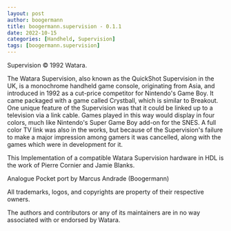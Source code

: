```yaml
---
layout: post
author: boogermann
title: boogermann.supervision - 0.1.1
date: 2022-10-15
categories: [Handheld, Supervision]
tags: [boogermann.supervision]
---
```

Supervision © 1992 Watara.

The Watara Supervision, also known as the QuickShot Supervision in the UK, is a monochrome handheld game console, originating from Asia, and introduced in 1992 as a cut-price competitor for Nintendo's Game Boy.
It came packaged with a game called Crystball, which is similar to Breakout.
One unique feature of the Supervision was that it could be linked up to a television via a link cable.
Games played in this way would display in four colors, much like Nintendo's Super Game Boy add-on for the SNES.
A full color TV link was also in the works, but because of the Supervision's failure to make a major impression among gamers it was cancelled, along with the games which were in development for it.

This Implementation of a compatible Watara Supervision hardware in HDL is the work of Pierre Cornier and Jamie Blanks.

Analogue Pocket port by Marcus Andrade (Boogermann)

All trademarks, logos, and copyrights are property of their respective owners.

The authors and contributors or any of its maintainers are in no way associated with or endorsed by Watara.

